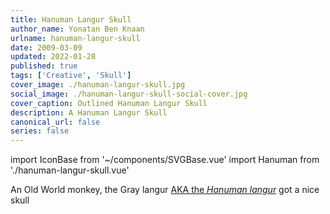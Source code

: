 ```yaml
---
title: Hanuman Langur Skull
author_name: Yonatan Ben Knaan
urlname: hanuman-langur-skull
date: 2009-03-09
updated: 2022-01-28
published: true
tags: ['Creative', 'Skull']
cover_image: ./hanuman-langur-skull.jpg
social_image: ./hanuman-langur-skull-social-cover.jpg
cover_caption: Outlined Hanuman Langur Skull
description: A Hanuman Langur Skull
canonical_url: false
series: false
---
```

import IconBase from '~/components/SVGBase.vue'
import Hanuman from './hanuman-langur-skull.vue'

An Old World monkey, the Gray langur [AKA the *Hanuman langur*](https://en.wikipedia.org/wiki/Gray_langur) got a nice skull

<p>
    <SVGBase
        <Hanuman />
    </SVGBase>
</p>
